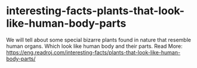 # interesting-facts-plants-that-look-like-human-body-parts
 We will tell about some special bizarre plants found in nature that resemble human organs. Which look like human body and their parts. Read More: https://eng.readroj.com/interesting-facts/plants-that-look-like-human-body-parts/
